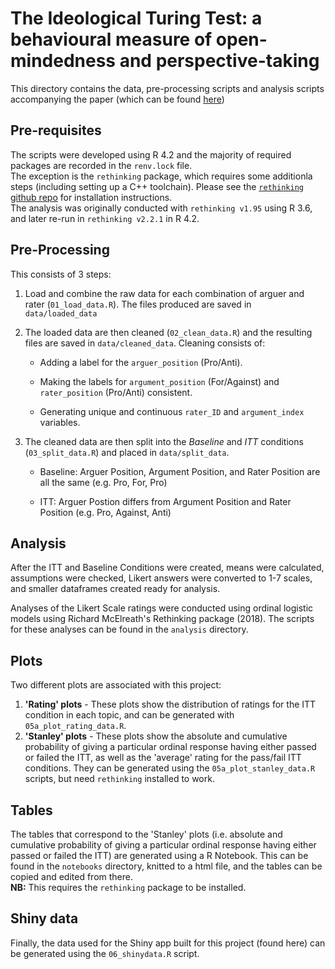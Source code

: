 # The Ideological Turing Test: a behavioural measure of open-mindedness and perspective-taking 

This directory contains the data, pre-processing scripts and analysis scripts accompanying the paper (which can be found [here]())

## Pre-requisites

The scripts were developed using R 4.2 and the majority of required packages are recorded in the `renv.lock` file.  
The exception is the `rethinking` package, which requires some additionla steps (including setting up a C++ toolchain). Please see the [`rethinking` github repo](https://github.com/rmcelreath/rethinking) for installation instructions.  
The analysis was originally conducted with `rethinking v1.95` using R 3.6, and later re-run in `rethinking v2.2.1` in R 4.2.

## Pre-Processing

This consists of 3 steps:

1.  Load and combine the raw data for each combination of arguer and rater (`01_load_data.R`). The files produced are saved in `data/loaded_data`

2.  The loaded data are then cleaned (`02_clean_data.R`) and the resulting files are saved in `data/cleaned_data`. Cleaning consists of:

    -   Adding a label for the `arguer_position` (Pro/Anti).

    -   Making the labels for `argument_position` (For/Against) and `rater_position` (Pro/Anti) consistent.

    -   Generating unique and continuous `rater_ID` and `argument_index` variables.
    
3.  The cleaned data are then split into the _Baseline_ and _ITT_ conditions (`03_split_data.R`) and placed in `data/split_data`.

    - Baseline: Arguer Position, Argument Position, and Rater Position are all the same (e.g. Pro, For, Pro)
    
    - ITT: Arguer Postion differs from Argument Position and Rater Position (e.g. Pro, Against, Anti)
    
## Analysis

After the ITT and Baseline Conditions were created, means were calculated, assumptions were checked, Likert answers were converted to 1-7 scales, and smaller dataframes created ready for analysis.

Analyses of the Likert Scale ratings were conducted using ordinal logistic models using Richard McElreath's Rethinking package (2018). The scripts for these analyses can be found in the `analysis` directory.

## Plots

Two different plots are associated with this project:

1. __'Rating' plots__ - These plots show the distribution of ratings for the ITT condition in each topic, and can be generated with `05a_plot_rating_data.R`.
2. __'Stanley' plots__ - These plots show the absolute and cumulative probability of giving a particular ordinal response having either passed or failed the ITT, as well as the 'average' rating for the pass/fail ITT conditions. They can be generated using the `05a_plot_stanley_data.R` scripts, but need `rethinking` installed to work.

## Tables

The tables that correspond to the 'Stanley' plots (i.e. absolute and cumulative probability of giving a particular ordinal response having either passed or failed the ITT) are generated using a R Notebook. This can be found in the `notebooks` directory, knitted to a html file, and the tables can be copied and edited from there.  
__NB:__ This requires the `rethinking` package to be installed.

## Shiny data

Finally, the data used for the Shiny app built for this project (found here) can be generated using the `06_shinydata.R` script.
